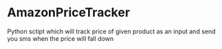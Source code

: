 # AmazonPriceTracker
Python sctipt which will track price of given product as an input and send you sms when the price will fall down
